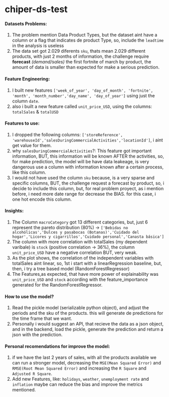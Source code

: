 # chiper-ds-test


#### Datasets Problems:
1. The problem mention Data Product Types, but the dataset aint have a column or a flag that indicates de product Type, so, include the `leadtime` in the analysis is useless
2. The data set got 2.029 diferents `sku`, thats mean 2.029 different products, with just 2 months of information, the challenge require **forecast** *(demand/sales)* the first fortnite of march by product, the amount of data is smaller than expected for make a serious prediction.

#### Feature Engineering:
1. I built new features `['week_of_year', 'day_of_month', 'fortnite', 'month', 'month_number','day_name', 'day_of_year']` using just the column `date`.
2. also i built a new feature called `unit_price_USD`, using the columns: `totalSales` & `totalUSD`

#### Features to use:
1. I dropped the following columns: `['storeReference', 'warehouseId','salesDuringCommercialActivities','locationId']`, i aint get value for them.
2. why `salesDuringCommercialActivities`?: This feature got important information, BUT, this information will be known AFTER the activities, so, for make prediction, the model will be have data leakeage, is very dangerous use a column with information known after a certain process, like this column.
3. I would not have used the column `sku` because, is a very sparse and specific columns, BUT, the challenge request a forecast by product, so, i decide to include this column, but, for real problem proyect, as i mention before, i need more date range for decrease the BIAS. for this case, i one hot encode this column.

#### Insights:
1. The Column `macroCategory` got 13 different categories, but, just 6 represent the pareto distribution (80%) -> `['Bebidas no alcohólicas','Dulces y pasabocas (Botanas)','Cuidado del hogar','Licores y cigarrillos','Cuidado personal','Canasta básica']`
2. The column with more correlation with totalSales (my dependent varibale) is `stock` (positive correlation -> 36%), the column `unit_price_USD` have a negative correlation BUT, very weak. 
3. As the plot shows, the correlation of the independent variables with totalSales aint linear, so, 1st i start with a linearRegression baseline, but, then, i try a tree based model (RandomForestRegressor)
4. The Features,as expected, that have more power of explainability was `unit_price_USD` and `stock` according with the feature_importance generated for the RandomForestRegressor.


#### How to use the model?
1. Read the pickle model (serializable python object), and adjust the periods and the sku of the products. this will generate de predictions for the time frame that we want.
2. Personally i would suggest an API, that recieve the data as a json object, and in the backend, load the pickle, generate the prediction and return a json with the prediction.

#### Personal recomendations for improve the model:
1. if we have the last 2 years of sales, with all the products available we can run a stronger model, decreasing the `MSE(Mean Squared Error)` and `RMSE(Root Mean Squared Error)` and increasing the `R Square` and `Adjusted R Square`.
2. Add new Features, like: `holidays`, `weather`, `unemployment rate` and `inflation` maybe can reduce the bias and improve the metrics mentioned.
